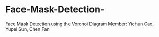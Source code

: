 # Face-Mask-Detection-
Face Mask Detection using the Voronoi Diagram 
Member: Yichun Cao, Yupei Sun, Chen Fan
